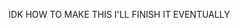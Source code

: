 IDK HOW TO MAKE THIS I'LL FINISH IT EVENTUALLY
<!---
derpyypigeon/derpyypigeon is a ✨ special ✨ repository because its `README.md` (this file) appears on your GitHub profile.
You can click the Preview link to take a look at your changes.
--->
